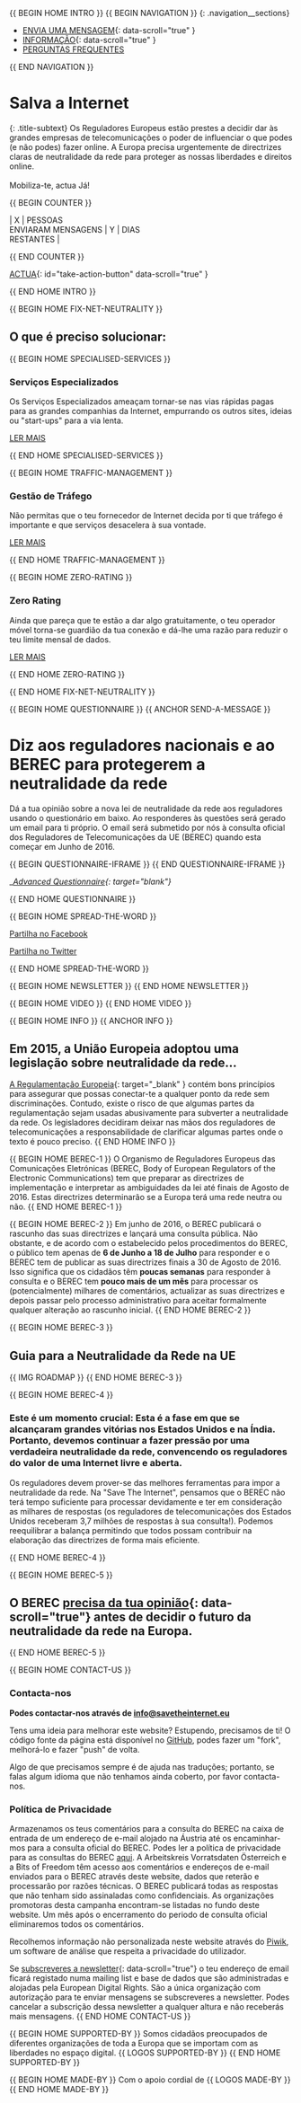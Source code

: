 {{ BEGIN HOME INTRO }}
{{ BEGIN NAVIGATION }}
{: .navigation__sections}
- [ENVIA UMA MENSAGEM](#send-a-message){: data-scroll="true" }
- [INFORMAÇÃO](#info){: data-scroll="true" }
- [PERGUNTAS FREQUENTES](faq)

{{ END NAVIGATION }}

# Salva a Internet

{: .title-subtext}
Os Reguladores Europeus estão prestes a decidir dar às grandes empresas de telecomunicações o poder de influenciar o que podes (e não podes) fazer online. A Europa precisa urgentemente de directrizes claras de neutralidade da rede para proteger as nossas liberdades e direitos online.
<br><br>
Mobiliza-te, actua Já!

{{ BEGIN COUNTER }}

| X | PESSOAS <br> ENVIARAM MENSAGENS | Y | DIAS <br> RESTANTES |

{{ END COUNTER }}

[ACTUA](#send-a-message){: id="take-action-button" data-scroll="true" }

{{ END HOME INTRO }}

{{ BEGIN HOME FIX-NET-NEUTRALITY }}

## O que é preciso solucionar:

{{ BEGIN HOME SPECIALISED-SERVICES }}

### Serviços Especializados

Os Serviços Especializados ameaçam tornar-se nas vias rápidas pagas para as grandes companhias da Internet, empurrando os outros sites, ideias ou "start-ups" para a via lenta.

[LER MAIS](faq/#o-que-sao-servicos-especializados)

{{ END HOME SPECIALISED-SERVICES }}

{{ BEGIN HOME TRAFFIC-MANAGEMENT }}

### Gestão de Tráfego

Não permitas que o teu fornecedor de Internet decida por ti que tráfego é importante e que serviços desacelera à sua vontade.

[LER MAIS](faq/#o-que-e-gestao-de-trafego)

{{ END HOME TRAFFIC-MANAGEMENT }}

{{ BEGIN HOME ZERO-RATING }}

### Zero Rating

Ainda que pareça que te estão a dar algo gratuitamente, o teu operador móvel torna-se guardião da tua conexão e dá-lhe uma razão para reduzir o teu limite mensal de dados.

[LER MAIS](faq/#o-que-e-zero-rating)

{{ END HOME ZERO-RATING }}

{{ END HOME FIX-NET-NEUTRALITY }}


{{ BEGIN HOME QUESTIONNAIRE }}
{{ ANCHOR SEND-A-MESSAGE }}

# Diz aos reguladores nacionais e ao BEREC para protegerem a neutralidade da rede

Dá a tua opinião sobre a nova lei de neutralidade da rede aos reguladores usando o questionário em baixo. Ao responderes às questões será gerado um email para ti próprio. O email será submetido por nós à consulta oficial dos Reguladores de Telecomunicações da UE (BEREC) quando esta começar em Junho de 2016.

{{ BEGIN QUESTIONNAIRE-IFRAME }}
{{ END QUESTIONNAIRE-IFRAME }}

__[Advanced Questionnaire](https://consultation.savetheinternet.eu/advanced/){: target="_blank"}__

{{ END HOME QUESTIONNAIRE }}

{{ BEGIN HOME SPREAD-THE-WORD }}

[Partilha no Facebook](http://www.facebook.com/sharer/sharer.php?s=100&p%5Burl%5D=http://www.savetheinternet.eu/&p%5Bimages%5D%5B0%5D=http://www.savetheinternet.eu/img/thumbnail.png&p%5Btitle%5D=Help%20Save%20the%20Internet&p%5Bsummary%5D=Your%20freedom%20online%20is%20threatened%20by%20EU%20proposals.%20The%20fight%20for%20an%20open%20Internet%20is%20happening%20right%20now%20in%20Brussels.)

[Partilha no Twitter](https://twitter.com/intent/tweet?text=Help%20save%20the%20internet.%20Tell%20your%20regulator%20to%20safeguard%20net%20neutrality.%20http%3A%2F%2Fwww.savetheinternet.eu%2F%20%23SaveTheInternet)

{{ END HOME SPREAD-THE-WORD }}

{{ BEGIN HOME NEWSLETTER }}
{{ END HOME NEWSLETTER }}

{{ BEGIN HOME VIDEO }}
{{ END HOME VIDEO }}

{{ BEGIN HOME INFO }}
{{ ANCHOR INFO }}
## Em 2015, a União Europeia adoptou uma legislação sobre neutralidade da rede...

[A Regulamentação Europeia](http://eur-lex.europa.eu/legal-content/PT/TXT/?uri=CELEX:32015R2120){: target="_blank" } contém bons princípios para assegurar que possas conectar-te a qualquer ponto da rede sem discriminações. Contudo, existe o risco de que algumas partes da regulamentação sejam usadas abusivamente para subverter a neutralidade da rede. Os legisladores decidiram deixar nas mãos dos reguladores de telecomunicações a responsabilidade de clarificar algumas partes onde o texto é pouco preciso.
{{ END HOME INFO }}


{{ BEGIN HOME BEREC-1 }}
O Organismo de Reguladores Europeus das Comunicações Eletrónicas (BEREC, Body of European Regulators of the Electronic Communications) tem que preparar as directrizes de implementação e interpretar as ambiguidades da lei até finais de Agosto de 2016. Estas directrizes determinarão se a Europa terá uma rede neutra ou não.
{{ END HOME BEREC-1 }}

{{ BEGIN HOME BEREC-2 }}
Em junho de 2016, o BEREC publicará o rascunho das suas directrizes e lançará uma consulta pública. Não obstante, e de acordo com o estabelecido pelos procedimentos do BEREC, o público tem apenas de __6 de Junho a 18 de Julho__ para responder e o BEREC tem de publicar as suas directrizes finais a 30 de Agosto de 2016. Isso significa que os cidadãos têm __poucas semanas__ para responder à consulta e o BEREC tem __pouco mais de um mês__ para processar os (potencialmente) milhares de comentários, actualizar as suas directrizes e depois passar pelo  processo administrativo para aceitar formalmente qualquer alteração ao rascunho inicial.
{{ END HOME BEREC-2 }}

{{ BEGIN HOME BEREC-3 }}
## Guia para a Neutralidade da Rede na UE
{{ IMG ROADMAP }}
{{ END HOME BEREC-3 }}

{{ BEGIN HOME BEREC-4 }}
### __Este é um momento crucial: Esta é a fase em que se alcançaram grandes vitórias nos Estados Unidos e na Índia. Portanto, devemos continuar a fazer pressão por uma verdadeira neutralidade da rede, convencendo os reguladores do valor de uma Internet livre e aberta.__

Os reguladores devem prover-se das melhores ferramentas para impor a neutralidade da rede. Na "Save The Internet", pensamos que o BEREC não terá tempo suficiente para processar devidamente e ter em consideração as milhares de respostas (os reguladores de telecomunicações dos Estados Unidos receberam 3,7 milhões de respostas à sua consulta!). Podemos reequilibrar a balança permitindo que todos possam contribuir na elaboração das directrizes de forma mais eficiente.

{{ END HOME BEREC-4 }}

{{ BEGIN HOME BEREC-5 }}
## O BEREC [precisa da tua opinião](#send-a-message){: data-scroll="true"} antes de decidir o futuro da neutralidade da rede na Europa.
{{ END HOME BEREC-5 }}

{{ BEGIN HOME CONTACT-US }}
### Contacta-nos

__Podes contactar-nos através de [info@savetheinternet.eu](mailto:info@savetheinternet.eu)__

Tens uma ideia para melhorar este website? Estupendo, precisamos de ti! O código fonte da página está disponível no [GitHub](https://github.com/Netzfreiheit/STI-UI), podes fazer um "fork", melhorá-lo e fazer "push" de volta.

Algo de que precisamos sempre é de ajuda nas traduções; portanto, se falas algum idioma que não tenhamos ainda coberto, por favor contacta-nos.

### Política de Privacidade

Armazenamos os teus comentários para a consulta do BEREC na caixa de entrada de um endereço de e-mail alojado na Áustria até os encaminhar-mos para a consulta oficial do BEREC. Podes ler a política de privacidade para as consultas do BEREC [aqui](http://berec.europa.eu/eng/document_register/subject_matter/berec_office/download/0/4615-privacy-statement-berec-office-policy-do_0.pdf). A Arbeitskreis Vorratsdaten Österreich e a Bits of Freedom têm acesso aos comentários e endereços de e-mail enviados para o BEREC através deste website, dados que reterão e processarão por razões técnicas. O BEREC publicará todas as respostas que não tenham sido assinaladas como confidenciais. As organizações promotoras desta campanha encontram-se listadas no fundo deste website. Um mês após o encerramento do periodo de consulta oficial eliminaremos todos os comentários.

Recolhemos informação não personalizada neste website através do [Piwik](https://piwik.org/), um software de análise que respeita a privacidade do utilizador.

Se [subscreveres a newsletter](#subscribe-to-newsletter){: data-scroll="true"} o teu endereço de email ficará registado numa mailing list e base de dados que são administradas e alojadas pela European Digital Rights. São a única organização com autorização para te enviar mensagens se subscreveres a newsletter. Podes cancelar a subscrição dessa newsletter a qualquer altura e não receberás mais mensagens.
{{ END HOME CONTACT-US }}

{{ BEGIN HOME SUPPORTED-BY }}
Somos cidadãos preocupados de diferentes organizações de toda a Europa que se importam com as liberdades no espaço digital.
{{ LOGOS SUPPORTED-BY }}
{{ END HOME SUPPORTED-BY }}

{{ BEGIN HOME MADE-BY }}
Com o apoio cordial de
{{ LOGOS MADE-BY }}
{{ END HOME MADE-BY }}

